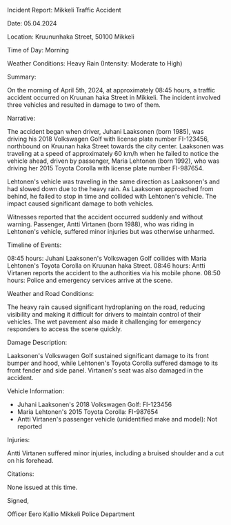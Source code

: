Incident Report: Mikkeli Traffic Accident

Date: 05.04.2024

Location: Kruununhaka Street, 50100 Mikkeli

Time of Day: Morning

Weather Conditions: Heavy Rain (Intensity: Moderate to High)

Summary:

On the morning of April 5th, 2024, at approximately 08:45 hours, a traffic accident occurred on Kruunan haka Street in Mikkeli. The incident involved three vehicles and resulted in damage to two of them.

Narrative:

The accident began when driver, Juhani Laaksonen (born 1985), was driving his 2018 Volkswagen Golf with license plate number FI-123456, northbound on Kruunan haka Street towards the city center. Laaksonen was traveling at a speed of approximately 60 km/h when he failed to notice the vehicle ahead, driven by passenger, Maria Lehtonen (born 1992), who was driving her 2015 Toyota Corolla with license plate number FI-987654.

Lehtonen's vehicle was traveling in the same direction as Laaksonen's and had slowed down due to the heavy rain. As Laaksonen approached from behind, he failed to stop in time and collided with Lehtonen's vehicle. The impact caused significant damage to both vehicles.

Witnesses reported that the accident occurred suddenly and without warning. Passenger, Antti Virtanen (born 1988), who was riding in Lehtonen's vehicle, suffered minor injuries but was otherwise unharmed.

Timeline of Events:

08:45 hours: Juhani Laaksonen's Volkswagen Golf collides with Maria Lehtonen's Toyota Corolla on Kruunan haka Street.
08:46 hours: Antti Virtanen reports the accident to the authorities via his mobile phone.
08:50 hours: Police and emergency services arrive at the scene.

Weather and Road Conditions:

The heavy rain caused significant hydroplaning on the road, reducing visibility and making it difficult for drivers to maintain control of their vehicles. The wet pavement also made it challenging for emergency responders to access the scene quickly.

Damage Description:

Laaksonen's Volkswagen Golf sustained significant damage to its front bumper and hood, while Lehtonen's Toyota Corolla suffered damage to its front fender and side panel. Virtanen's seat was also damaged in the accident.

Vehicle Information:

* Juhani Laaksonen's 2018 Volkswagen Golf: FI-123456
* Maria Lehtonen's 2015 Toyota Corolla: FI-987654
* Antti Virtanen's passenger vehicle (unidentified make and model): Not reported

Injuries:

Antti Virtanen suffered minor injuries, including a bruised shoulder and a cut on his forehead.

Citations:

None issued at this time.

Signed,

Officer Eero Kallio
Mikkeli Police Department